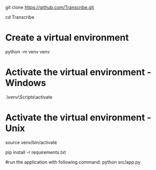 git clone https://github.com/Transcribe.git

cd Transcribe

# Create a virtual environment
python -m venv venv

# Activate the virtual environment - Windows
.\venv\Scripts\activate

# Activate the virtual environment - Unix
source venv/bin/activate

pip install -r requirements.txt

#run the application with following command:
python src/app.py
